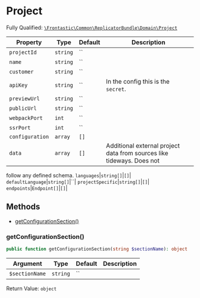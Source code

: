 #  Project

Fully Qualified: [`\Frontastic\Common\ReplicatorBundle\Domain\Project`](../../../../src/php/ReplicatorBundle/Domain/Project.php)



Property|Type|Default|Description
--------|----|-------|-----------
`projectId`|`string`|``|
`name`|`string`|``|
`customer`|`string`|``|
`apiKey`|`string`|``|In the config this is the `secret`.
`previewUrl`|`string`|``|
`publicUrl`|`string`|``|
`webpackPort`|`int`|``|
`ssrPort`|`int`|``|
`configuration`|`array`|`[]`|
`data`|`array`|`[]`|Additional external project data from sources like tideways. Does not
follow any defined schema.
`languages`|`string[]`|`[]`|
`defaultLanguage`|`string[]`|``|
`projectSpecific`|`string[]`|`[]`|
`endpoints`|`Endpoint[]`|`[]`|

## Methods

* [getConfigurationSection()](#getConfigurationSection)


### getConfigurationSection()


```php
public function getConfigurationSection(string $sectionName): object
```






Argument|Type|Default|Description
--------|----|-------|-----------
`$sectionName`|`string`|``|

Return Value: `object`

